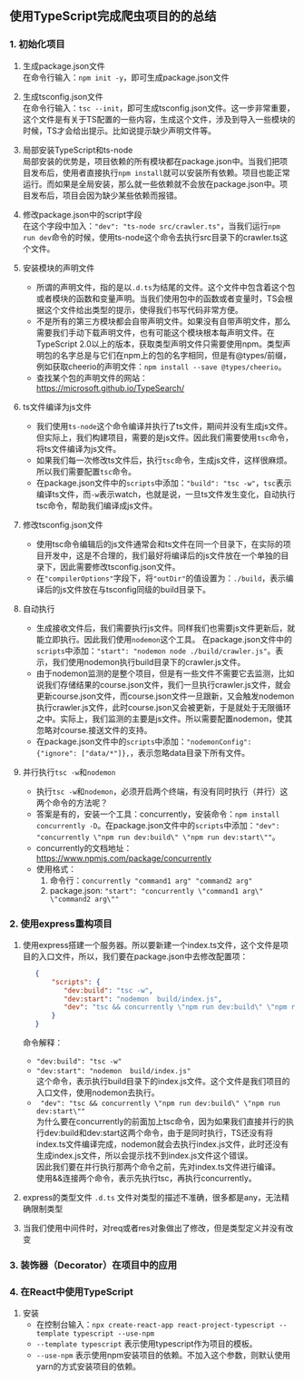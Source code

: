 ## 使用TypeScript完成爬虫项目的的总结
### 1. 初始化项目
1. 生成package.json文件  
   在命令行输入：`npm init -y`，即可生成package.json文件
   
2. 生成tsconfig.json文件  
   在命令行输入：`tsc --init`，即可生成tsconfig.json文件。这一步非常重要，这个文件是有关于TS配置的一些内容，生成这个文件，涉及到导入一些模块的时候，TS才会给出提示。比如说提示缺少声明文件等。

3. 局部安装TypeScript和ts-node  
   局部安装的优势是，项目依赖的所有模块都在package.json中。当我们把项目发布后，使用者直接执行`npm install`就可以安装所有依赖。项目也能正常运行。而如果是全局安装，那么就一些依赖就不会放在package.json中。项目发布后，项目会因为缺少某些依赖而报错。
   
4. 修改package.json中的script字段  
   在这个字段中加入：`"dev": "ts-node src/crawler.ts"`，当我们运行`npm run dev`命令的时候，使用ts-node这个命令去执行src目录下的crawler.ts这个文件。

5. 安装模块的声明文件  
   - 所谓的声明文件，指的是以`.d.ts`为结尾的文件。这个文件中包含着这个包或者模块的函数和变量声明。当我们使用包中的函数或者变量时，TS会根据这个文件给出类型的提示，使得我们书写代码非常方便。
   - 不是所有的第三方模块都会自带声明文件。如果没有自带声明文件，那么需要我们手动下载声明文件，也有可能这个模块根本每声明文件。在TypeScript 2.0以上的版本，获取类型声明文件只需要使用npm。类型声明包的名字总是与它们在npm上的包的名字相同，但是有@types/前缀， 例如获取cheerio的声明文件：`npm install --save @types/cheerio`。
   - 查找某个包的声明文件的网站：https://microsoft.github.io/TypeSearch/

6. ts文件编译为js文件
   - 我们使用`ts-node`这个命令编译并执行了ts文件，期间并没有生成js文件。但实际上，我们构建项目，需要的是js文件。因此我们需要使用`tsc`命令，将ts文件编译为js文件。
   - 如果我们每一次修改ts文件后，执行`tsc`命令，生成js文件，这样很麻烦。所以我们需要配置`tsc`命令。
   - 在package.json文件中的`scripts`中添加：`"build": "tsc -w"`，`tsc`表示编译ts文件，而`-w`表示watch，也就是说，一旦ts文件发生变化，自动执行tsc命令，帮助我们编译成js文件。

7. 修改tsconfig.json文件
   - 使用tsc命令编辑后的js文件通常会和ts文件在同一个目录下，在实际的项目开发中，这是不合理的，我们最好将编译后的js文件放在一个单独的目录下，因此需要修改tsconfig.json文件。
   - 在`"compilerOptions"`字段下，将`"outDir"`的值设置为：`./build`，表示编译后的js文件放在与tsconfig同级的build目录下。

8. 自动执行
   - 生成接收文件后，我们需要执行js文件。同样我们也需要js文件更新后，就能立即执行。因此我们使用`nodemon`这个工具。 在package.json文件中的`scripts`中添加：`"start": "nodemon node ./build/crawler.js"`。表示，我们使用nodemon执行build目录下的crawler.js文件。
   - 由于nodemon监测的是整个项目，但是有一些文件不需要它去监测，比如说我们存储结果的course.json文件，我们一旦执行crawler.js文件，就会更新course.json文件，而course.json文件一旦跟新，又会触发nodemon执行crawler.js文件，此时course.json又会被更新，于是就处于无限循环之中。实际上，我们监测的主要是js文件。所以需要配置nodemon，使其忽略对course.接送文件的支持。
   - 在package.json文件中的`scripts`中添加：`"nodemonConfig": {"ignore": ["data/*"]},`，表示忽略data目录下所有文件。

9. 并行执行`tsc -w`和`nodemon`
   - 执行`tsc -w`和`nodemon`，必须开启两个终端，有没有同时执行（并行）这两个命令的方法呢？
   - 答案是有的，安装一个工具：concurrently，安装命令：`npm install concurrently -D`。在package.json文件中的`scripts`中添加：`"dev": "concurrently \"npm run dev:build\" \"npm run dev:start\""`。
   - concurrently的文档地址：https://www.npmjs.com/package/concurrently
   - 使用格式：
     1. 命令行：`concurrently "command1 arg" "command2 arg"`
     2. package.json: `"start": "concurrently \"command1 arg\" \"command2 arg\""`

### 2. 使用express重构项目

1. 使用express搭建一个服务器。所以要新建一个index.ts文件，这个文件是项目的入口文件，所以，我们要在package.json中去修改配置项：
   ```json
      {
          "scripts": {
             "dev:build": "tsc -w",
             "dev:start": "nodemon  build/index.js",
             "dev": "tsc && concurrently \"npm run dev:build\" \"npm run dev:start\""
          }
      }
   ```
   命令解释：
   - `"dev:build": "tsc -w"`
   - `"dev:start": "nodemon  build/index.js"`  
     这个命令，表示执行build目录下的index.js文件。这个文件是我们项目的入口文件，使用nodemon去执行。
   - ` "dev": "tsc && concurrently \"npm run dev:build\" \"npm run dev:start\""`  
     为什么要在concurrently的前面加上tsc命令，因为如果我们直接并行的执行dev:build和dev:start这两个命令，由于是同时执行，TS还没有将index.ts文件编译完成，nodemon就会去执行index.js文件，此时还没有生成index.js文件，所以会提示找不到index.js文件这个错误。  
     因此我们要在并行执行那两个命令之前，先对index.ts文件进行编译。  
     使用&&连接两个命令，表示先执行tsc，再执行concurrently。

2. express的类型文件 `.d.ts` 文件对类型的描述不准确，很多都是any，无法精确限制类型
3. 当我们使用中间件时，对req或者res对象做出了修改，但是类型定义并没有改变

### 3. 装饰器（Decorator）在项目中的应用

### 4. 在React中使用TypeScript

1. 安装
   - 在控制台输入：`npx create-react-app react-project-typescript --template typescript --use-npm`
   - `--template typescript` 表示使用typescript作为项目的模板。
   - `--use-npm` 表示使用npm安装项目的依赖。不加入这个参数，则默认使用yarn的方式安装项目的依赖。
